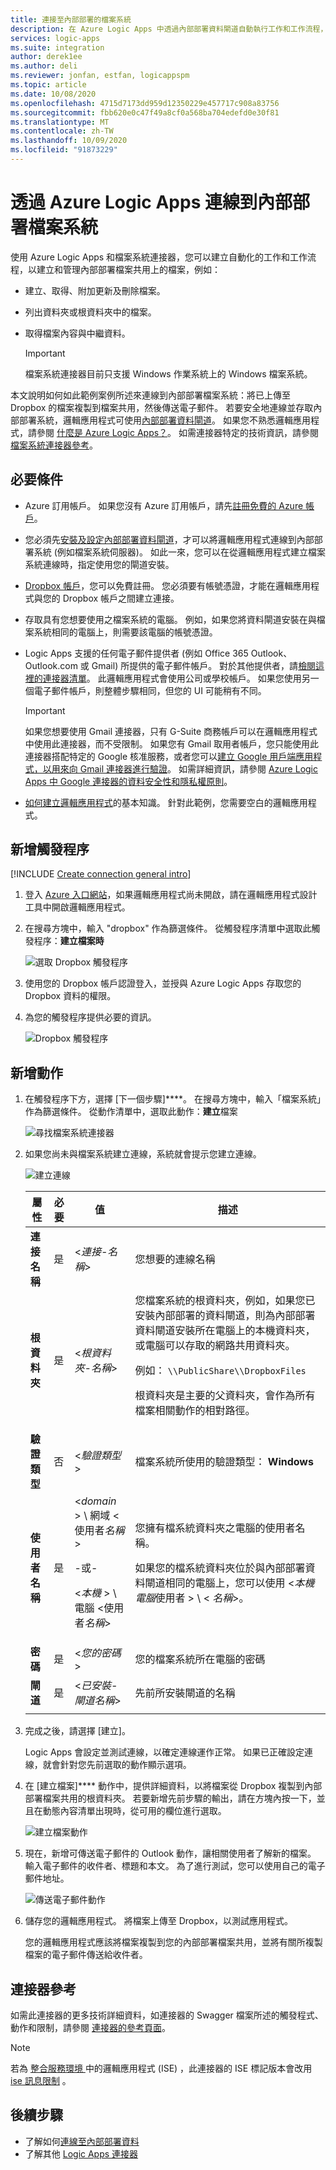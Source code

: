 ```yaml
---
title: 連接至內部部署的檔案系統
description: 在 Azure Logic Apps 中透過內部部署資料閘道自動執行工作和工作流程，以利用檔案系統連接器來連線到內部部署檔案系統
services: logic-apps
ms.suite: integration
author: derek1ee
ms.author: deli
ms.reviewer: jonfan, estfan, logicappspm
ms.topic: article
ms.date: 10/08/2020
ms.openlocfilehash: 4715d7173dd959d12350229e457717c908a83756
ms.sourcegitcommit: fbb620e0c47f49a8cf0a568ba704edefd0e30f81
ms.translationtype: MT
ms.contentlocale: zh-TW
ms.lasthandoff: 10/09/2020
ms.locfileid: "91873229"
---
```

# <a name="connect-to-on-premises-file-systems-with-azure-logic-apps"></a>透過 Azure Logic Apps 連線到內部部署檔案系統

使用 Azure Logic Apps 和檔案系統連接器，您可以建立自動化的工作和工作流程，以建立和管理內部部署檔案共用上的檔案，例如：

- 建立、取得、附加更新及刪除檔案。
- 列出資料夾或根資料夾中的檔案。
- 取得檔案內容與中繼資料。

  > [!IMPORTANT]
  > 檔案系統連接器目前只支援 Windows 作業系統上的 Windows 檔案系統。  

本文說明如何如此範例案例所述來連線到內部部署檔案系統：將已上傳至 Dropbox 的檔案複製到檔案共用，然後傳送電子郵件。 若要安全地連線並存取內部部署系統，邏輯應用程式可使用[內部部署資料閘道](../logic-apps/logic-apps-gateway-connection.md)。 如果您不熟悉邏輯應用程式，請參閱 [什麼是 Azure Logic Apps？](../logic-apps/logic-apps-overview.md)。 如需連接器特定的技術資訊，請參閱 [檔案系統連接器參考](/connectors/filesystem/)。

## <a name="prerequisites"></a>必要條件

* Azure 訂用帳戶。 如果您沒有 Azure 訂用帳戶，請先[註冊免費的 Azure 帳戶](https://azure.microsoft.com/free/)。

* 您必須先[安裝及設定內部部署資料閘道](../logic-apps/logic-apps-gateway-install.md)，才可以將邏輯應用程式連線到內部部署系統 (例如檔案系統伺服器)。 如此一來，您可以在從邏輯應用程式建立檔案系統連線時，指定使用您的閘道安裝。

* [Dropbox 帳戶](https://www.dropbox.com/)，您可以免費註冊。 您必須要有帳號憑證，才能在邏輯應用程式與您的 Dropbox 帳戶之間建立連接。

* 存取具有您想要使用之檔案系統的電腦。 例如，如果您將資料閘道安裝在與檔案系統相同的電腦上，則需要該電腦的帳號憑證。

* Logic Apps 支援的任何電子郵件提供者 (例如 Office 365 Outlook、Outlook.com 或 Gmail) 所提供的電子郵件帳戶。 對於其他提供者，請[檢閱這裡的連接器清單](/connectors/)。 此邏輯應用程式會使用公司或學校帳戶。 如果您使用另一個電子郵件帳戶，則整體步驟相同，但您的 UI 可能稍有不同。

  > [!IMPORTANT]
  > 如果您想要使用 Gmail 連接器，只有 G-Suite 商務帳戶可以在邏輯應用程式中使用此連接器，而不受限制。 如果您有 Gmail 取用者帳戶，您只能使用此連接器搭配特定的 Google 核准服務，或者您可以[建立 Google 用戶端應用程式，以用來向 Gmail 連接器進行驗證](/connectors/gmail/#authentication-and-bring-your-own-application)。 如需詳細資訊，請參閱 [Azure Logic Apps 中 Google 連接器的資料安全性和隱私權原則](../connectors/connectors-google-data-security-privacy-policy.md)。

* [如何建立邏輯應用程式](../logic-apps/quickstart-create-first-logic-app-workflow.md)的基本知識。 針對此範例，您需要空白的邏輯應用程式。

## <a name="add-trigger"></a>新增觸發程序

[!INCLUDE [Create connection general intro](../../includes/connectors-create-connection-general-intro.md)]

1. 登入 [Azure 入口網站](https://portal.azure.com)，如果邏輯應用程式尚未開啟，請在邏輯應用程式設計工具中開啟邏輯應用程式。

1. 在搜尋方塊中，輸入 "dropbox" 作為篩選條件。 從觸發程序清單中選取此觸發程序：**建立檔案時**

   ![選取 Dropbox 觸發程序](media/logic-apps-using-file-connector/select-dropbox-trigger.png)

1. 使用您的 Dropbox 帳戶認證登入，並授與 Azure Logic Apps 存取您的 Dropbox 資料的權限。

1. 為您的觸發程序提供必要的資訊。

   ![Dropbox 觸發程序](media/logic-apps-using-file-connector/dropbox-trigger.png)

## <a name="add-actions"></a>新增動作

1. 在觸發程序下方，選擇 [下一個步驟]****。 在搜尋方塊中，輸入「檔案系統」作為篩選條件。 從動作清單中，選取此動作：**建立**檔案

   ![尋找檔案系統連接器](media/logic-apps-using-file-connector/find-file-system-action.png)

1. 如果您尚未與檔案系統建立連線，系統就會提示您建立連線。

   ![建立連線](media/logic-apps-using-file-connector/file-system-connection.png)

   | 屬性 | 必要 | 值 | 描述 |
   | -------- | -------- | ----- | ----------- |
   | **連接名稱** | 是 | <*連接-名稱*> | 您想要的連線名稱 |
   | **根資料夾** | 是 | <*根資料夾-名稱*> | 您檔案系統的根資料夾，例如，如果您已安裝內部部署的資料閘道，則為內部部署資料閘道安裝所在電腦上的本機資料夾，或電腦可以存取的網路共用資料夾。 <p>例如： `\\PublicShare\\DropboxFiles` <p>根資料夾是主要的父資料夾，會作為所有檔案相關動作的相對路徑。 |
   | **驗證類型** | 否 | <*驗證類型*> | 檔案系統所使用的驗證類型： **Windows** |
   | **使用者名稱** | 是 | <*domain* > \\ 網域 <使用者*名稱*> <p>-或- <p><*本機* > \\ 電腦 <使用者*名稱*> | 您擁有檔系統資料夾之電腦的使用者名稱。 <p>如果您的檔系統資料夾位於與內部部署資料閘道相同的電腦上，您可以使用 <*本機電腦*使用者 > \\ < *名稱*>。 |
   | **密碼** | 是 | <*您的密碼*> | 您的檔案系統所在電腦的密碼 |
   | **閘道** | 是 | <*已安裝-閘道名稱*> | 先前所安裝閘道的名稱 |
   |||||

1. 完成之後，請選擇 [建立]。

   Logic Apps 會設定並測試連線，以確定連線運作正常。 如果已正確設定連線，就會針對您先前選取的動作顯示選項。

1. 在 [建立檔案]**** 動作中，提供詳細資料，以將檔案從 Dropbox 複製到內部部署檔案共用的根資料夾。 若要新增先前步驟的輸出，請在方塊內按一下，並且在動態內容清單出現時，從可用的欄位進行選取。

   ![建立檔案動作](media/logic-apps-using-file-connector/create-file-filled.png)

1. 現在，新增可傳送電子郵件的 Outlook 動作，讓相關使用者了解新的檔案。 輸入電子郵件的收件者、標題和本文。 為了進行測試，您可以使用自己的電子郵件地址。

   ![傳送電子郵件動作](media/logic-apps-using-file-connector/send-email.png)

1. 儲存您的邏輯應用程式。 將檔案上傳至 Dropbox，以測試應用程式。

   您的邏輯應用程式應該將檔案複製到您的內部部署檔案共用，並將有關所複製檔案的電子郵件傳送給收件者。

## <a name="connector-reference"></a>連接器參考

如需此連接器的更多技術詳細資料，如連接器的 Swagger 檔案所述的觸發程式、動作和限制，請參閱 [連接器的參考頁面](/connectors/fileconnector/)。

> [!NOTE]
> 若為 [整合服務環境 ](../logic-apps/connect-virtual-network-vnet-isolated-environment-overview.md)中的邏輯應用程式 (ISE) ，此連接器的 ISE 標記版本會改用 [ise 訊息限制](../logic-apps/logic-apps-limits-and-config.md#message-size-limits) 。

## <a name="next-steps"></a>後續步驟

* 了解如何[連線至內部部署資料](../logic-apps/logic-apps-gateway-connection.md) 
* 了解其他 [Logic Apps 連接器](../connectors/apis-list.md)

